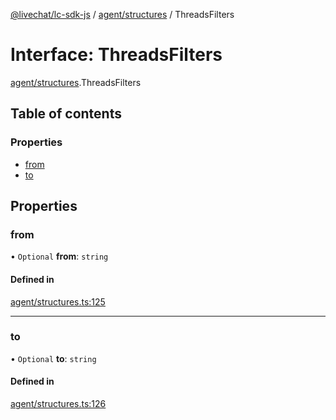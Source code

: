 [@livechat/lc-sdk-js](../README.md) / [agent/structures](../modules/agent_structures.md) / ThreadsFilters

# Interface: ThreadsFilters

[agent/structures](../modules/agent_structures.md).ThreadsFilters

## Table of contents

### Properties

- [from](agent_structures.ThreadsFilters.md#from)
- [to](agent_structures.ThreadsFilters.md#to)

## Properties

### from

• `Optional` **from**: `string`

#### Defined in

[agent/structures.ts:125](https://github.com/livechat/lc-sdk-js/blob/4da1eb6/src/agent/structures.ts#L125)

___

### to

• `Optional` **to**: `string`

#### Defined in

[agent/structures.ts:126](https://github.com/livechat/lc-sdk-js/blob/4da1eb6/src/agent/structures.ts#L126)
